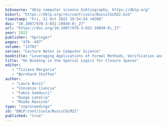 ```yaml
---
bibsource: "dblp computer science bibliography, https://dblp.org"
biburl: "https://dblp.org/rec/conf/isola/BussiCGLM22.bib"
timestamp: "Fri, 21 Oct 2022 19:54:54 +0200"
doi: "10.1007/978-3-031-19849-6\_27"
url: "https://doi.org/10.1007/978-3-031-19849-6\_27"
year: 2022
publisher: "Springer"
pages: "479--497"
volume: "13701"
series: "Lecture Notes in Computer Science"
booktitle: "Leveraging Applications of Formal Methods, Verification and Validation. Verification Principles - 11th International Symposium, ISoLA 2022, Rhodes, Greece, October 22-30, 2022, Proceedings, Part {I}"
title: "On Binding in the Spatial Logics for Closure Spaces"
editor: 
   - "Tiziana Margaria"
   - "Bernhard Steffen"
author: 
   - "Laura Bussi"
   - "Vincenzo Ciancia"
   - "Fabio Gadducci"
   - "Diego Latella"
   - "Mieke Massink"
type: "inproceedings"
id: "DBLP:conf/isola/BussiCGLM22"
published: "true"
---
```

